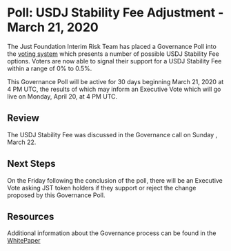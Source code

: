 # Poll: USDJ Stability Fee Adjustment - March 21, 2020

The Just Foundation Interim Risk Team has placed a Governance Poll into the  [voting system](https://just.tronscan.org/#/vote)  which presents a number of possible USDJ Stability Fee options. Voters are now able to signal their support for a USDJ Stability Fee within a range of 0% to 0.5%.

This Governance Poll  will be active for 30 days beginning  March 21, 2020 at 4 PM UTC, the results of which may inform an Executive Vote which will go live on Monday, April 20, at 4 PM UTC.

## Review

The USDJ Stability Fee was discussed in the Governance call on Sunday , March 22. 

## Next Steps

On the Friday following the conclusion of the poll, there will be an Executive Vote asking JST token holders if they support or reject the change proposed by this Governance Poll.

## Resources

Additional information about the Governance process can be found in the [WhitePaper](https://www.just.network/docs/white_paper_en.pdf)

